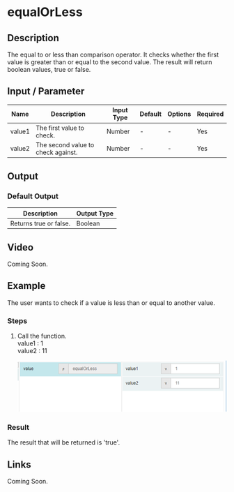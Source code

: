 # equalOrLess

## Description

The equal to or less than comparison operator. It checks whether the first value is greater than or equal to the second value. The result will return boolean values, true or false.

## Input / Parameter

| Name | Description | Input Type | Default | Options | Required |
| ------ | ------ | ------ | ------ | ------ | ------ |
| value1 | The first value to check. | Number | - | - | Yes |
| value2 | The second value to check against. | Number | - | - | Yes |

## Output

### Default Output

| Description | Output Type |
| ------ | ------ |
| Returns true or false. | Boolean |

## Video

Coming Soon.

## Example

The user wants to check if a value is less than or equal to another value.

### Steps

1. Call the function.<br>
	value1 :  1<br />
   value2 : 11<br />

    ![](../../../../document/function/Comparation/equalOrLess/equalOrLess-step-1.png?raw=true)

### Result

The result that will be returned is 'true'.

## Links

Coming Soon.